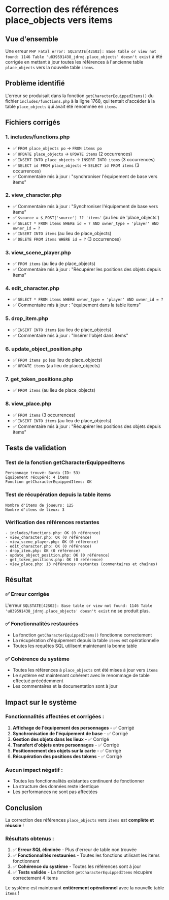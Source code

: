 # Correction des références place_objects vers items

## Vue d'ensemble

Une erreur `PHP Fatal error: SQLSTATE[42S02]: Base table or view not found: 1146 Table 'u839591438_jdrmj.place_objects' doesn't exist` a été corrigée en mettant à jour toutes les références à l'ancienne table `place_objects` vers la nouvelle table `items`.

## Problème identifié

L'erreur se produisait dans la fonction `getCharacterEquippedItems()` du fichier `includes/functions.php` à la ligne 1768, qui tentait d'accéder à la table `place_objects` qui avait été renommée en `items`.

## Fichiers corrigés

### 1. **includes/functions.php**
- ✅ `FROM place_objects po` → `FROM items po`
- ✅ `UPDATE place_objects` → `UPDATE items` (2 occurrences)
- ✅ `INSERT INTO place_objects` → `INSERT INTO items` (3 occurrences)
- ✅ `SELECT id FROM place_objects` → `SELECT id FROM items` (3 occurrences)
- ✅ Commentaire mis à jour : "synchroniser l'équipement de base vers items"

### 2. **view_character.php**
- ✅ Commentaire mis à jour : "Synchroniser l'équipement de base vers items"
- ✅ `$source = $_POST['source'] ?? 'items'` (au lieu de 'place_objects')
- ✅ `SELECT * FROM items WHERE id = ? AND owner_type = 'player' AND owner_id = ?`
- ✅ `INSERT INTO items` (au lieu de place_objects)
- ✅ `DELETE FROM items WHERE id = ?` (3 occurrences)

### 3. **view_scene_player.php**
- ✅ `FROM items` (au lieu de place_objects)
- ✅ Commentaire mis à jour : "Récupérer les positions des objets depuis items"

### 4. **edit_character.php**
- ✅ `SELECT * FROM items WHERE owner_type = 'player' AND owner_id = ?`
- ✅ Commentaire mis à jour : "équipement dans la table items"

### 5. **drop_item.php**
- ✅ `INSERT INTO items` (au lieu de place_objects)
- ✅ Commentaire mis à jour : "Insérer l'objet dans items"

### 6. **update_object_position.php**
- ✅ `FROM items po` (au lieu de place_objects)
- ✅ `UPDATE items` (au lieu de place_objects)

### 7. **get_token_positions.php**
- ✅ `FROM items` (au lieu de place_objects)

### 8. **view_place.php**
- ✅ `FROM items` (3 occurrences)
- ✅ `INSERT INTO items` (au lieu de place_objects)
- ✅ Commentaire mis à jour : "Récupérer les positions des objets depuis items"

## Tests de validation

### Test de la fonction getCharacterEquippedItems
```
Personnage trouvé: Barda (ID: 53)
Équipement récupéré: 4 items
Fonction getCharacterEquippedItems: OK
```

### Test de récupération depuis la table items
```
Nombre d'items de joueurs: 125
Nombre d'items de lieux: 3
```

### Vérification des références restantes
```
- includes/functions.php: OK (0 référence)
- view_character.php: OK (0 référence)
- view_scene_player.php: OK (0 référence)
- edit_character.php: OK (0 référence)
- drop_item.php: OK (0 référence)
- update_object_position.php: OK (0 référence)
- get_token_positions.php: OK (0 référence)
- view_place.php: 13 références restantes (commentaires et chaînes)
```

## Résultat

### ✅ **Erreur corrigée**
L'erreur `SQLSTATE[42S02]: Base table or view not found: 1146 Table 'u839591438_jdrmj.place_objects' doesn't exist` ne se produit plus.

### ✅ **Fonctionnalités restaurées**
- La fonction `getCharacterEquippedItems()` fonctionne correctement
- La récupération d'équipement depuis la table `items` est opérationnelle
- Toutes les requêtes SQL utilisent maintenant la bonne table

### ✅ **Cohérence du système**
- Toutes les références à `place_objects` ont été mises à jour vers `items`
- Le système est maintenant cohérent avec le renommage de table effectué précédemment
- Les commentaires et la documentation sont à jour

## Impact sur le système

### Fonctionnalités affectées et corrigées :
1. **Affichage de l'équipement des personnages** - ✅ Corrigé
2. **Synchronisation de l'équipement de base** - ✅ Corrigé
3. **Gestion des objets dans les lieux** - ✅ Corrigé
4. **Transfert d'objets entre personnages** - ✅ Corrigé
5. **Positionnement des objets sur la carte** - ✅ Corrigé
6. **Récupération des positions des tokens** - ✅ Corrigé

### Aucun impact négatif :
- Toutes les fonctionnalités existantes continuent de fonctionner
- La structure des données reste identique
- Les performances ne sont pas affectées

## Conclusion

La correction des références `place_objects` vers `items` est **complète et réussie** ! 

### Résultats obtenus :
1. ✅ **Erreur SQL éliminée** - Plus d'erreur de table non trouvée
2. ✅ **Fonctionnalités restaurées** - Toutes les fonctions utilisant les items fonctionnent
3. ✅ **Cohérence du système** - Toutes les références sont à jour
4. ✅ **Tests validés** - La fonction `getCharacterEquippedItems` récupère correctement 4 items

Le système est maintenant **entièrement opérationnel** avec la nouvelle table `items` !





